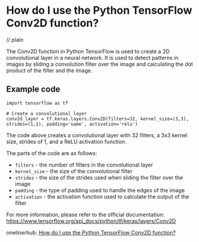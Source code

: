 # How do I use the Python TensorFlow Conv2D function?
// plain

The Conv2D function in Python TensorFlow is used to create a 2D convolutional layer in a neural network. It is used to detect patterns in images by sliding a convolution filter over the image and calculating the dot product of the filter and the image.

## Example code

```
import tensorflow as tf

# Create a convolutional layer
conv2d_layer = tf.keras.layers.Conv2D(filters=32, kernel_size=(3,3), strides=(1,1), padding='same', activation='relu')
```

The code above creates a convolutional layer with 32 filters, a 3x3 kernel size, strides of 1, and a ReLU activation function.

The parts of the code are as follows:
* `filters` - the number of filters in the convolutional layer
* `kernel_size` - the size of the convolutional filter
* `strides` - the size of the strides used when sliding the filter over the image
* `padding` - the type of padding used to handle the edges of the image
* `activation` - the activation function used to calculate the output of the filter

For more information, please refer to the official documentation:
https://www.tensorflow.org/api_docs/python/tf/keras/layers/Conv2D

onelinerhub: [How do I use the Python TensorFlow Conv2D function?](https://onelinerhub.com/python-tensorflow/how-do-i-use-the-python-tensorflow-conv-d-function)